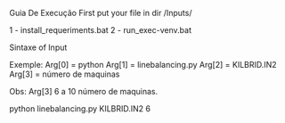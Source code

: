 Guia De Execução
First put your file in dir /Inputs/

1 - install_requeriments.bat
2 - run_exec-venv.bat 

Sintaxe of Input

Exemple:
Arg[0] = python
Arg[1] = linebalancing.py
Arg[2] = KILBRID.IN2
Arg[3] = número de maquinas

Obs: Arg[3] 6 a 10 número de maquinas.

python linebalancing.py KILBRID.IN2 6
